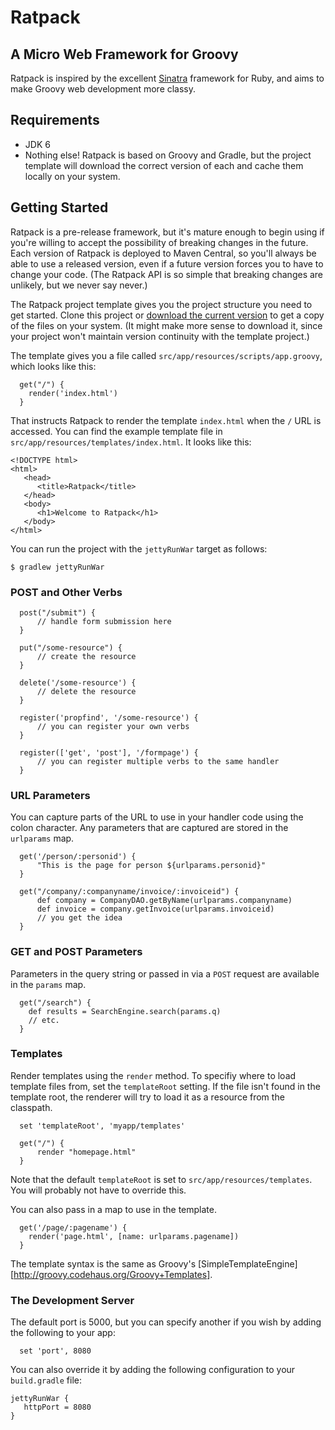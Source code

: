 # Ratpack

## A Micro Web Framework for Groovy

Ratpack is inspired by the excellent [Sinatra](http://www.sinatrarb.com/) framework for Ruby, and aims to make Groovy web development more classy.


## Requirements

 * JDK 6
 * Nothing else! Ratpack is based on Groovy and Gradle, but the project template will download the correct version of each and cache them locally on your system.


## Getting Started

Ratpack is a pre-release framework, but it's mature enough to begin using if you're willing to accept the possibility of breaking changes in the future. Each version of Ratpack is deployed to Maven Central, so you'll always be able to use a released version, even if a future version forces you to have to change your code. (The Ratpack API is so simple that breaking changes are unlikely, but we never say never.)

The Ratpack project template gives you the project structure you need to get started. Clone this project or [download the current version](https://github.com/tlberglund/ratpack-template/zipball/master) to get a copy of the files on your system. (It might make more sense to download it, since your project won't maintain version continuity with the template project.)

The template gives you a file called `src/app/resources/scripts/app.groovy`, which looks like this:

```
  get("/") {
    render('index.html')
  }
```

That instructs Ratpack to render the template `index.html` when the `/` URL is accessed. You can find the example template file in `src/app/resources/templates/index.html`. It looks like this:

```
<!DOCTYPE html>
<html>
   <head>
      <title>Ratpack</title>
   </head>
   <body>
      <h1>Welcome to Ratpack</h1>
   </body>
</html>
```

You can run the project with the `jettyRunWar` target as follows:

```
$ gradlew jettyRunWar
```

### POST and Other Verbs

```
  post("/submit") {
      // handle form submission here
  }

  put("/some-resource") {
      // create the resource
  }

  delete('/some-resource') {
      // delete the resource
  }

  register('propfind', '/some-resource') {
      // you can register your own verbs
  }

  register(['get', 'post'], '/formpage') {
      // you can register multiple verbs to the same handler
  }
```

### URL Parameters

You can capture parts of the URL to use in your handler code using the colon character. Any parameters that are captured are stored in the `urlparams` map.

```
  get('/person/:personid') {
      "This is the page for person ${urlparams.personid}"
  }

  get("/company/:companyname/invoice/:invoiceid") {
      def company = CompanyDAO.getByName(urlparams.companyname)
      def invoice = company.getInvoice(urlparams.invoiceid)
      // you get the idea
  }
```

### GET and POST Parameters

Parameters in the query string or passed in via a `POST` request are available in the `params` map.

```
  get("/search") {
    def results = SearchEngine.search(params.q)
    // etc.
  }
```

### Templates

Render templates using the `render` method. To specifiy where to load template files from, set the `templateRoot` setting. If the file isn't found in the template root, the renderer will try to load it as a resource from the classpath.

```
  set 'templateRoot', 'myapp/templates'
  
  get("/") {
      render "homepage.html"
  }
```

Note that the default `templateRoot` is set to `src/app/resources/templates`. You will probably not have to override this.

You can also pass in a map to use in the template.

```
  get('/page/:pagename') {
    render('page.html', [name: urlparams.pagename])
  }
```

The template syntax is the same as Groovy's [SimpleTemplateEngine][http://groovy.codehaus.org/Groovy+Templates].


### The Development Server

The default port is 5000, but you can specify another if you wish by adding the following to your app:

```
  set 'port', 8080
```

You can also override it by adding the following configuration to your `build.gradle` file:

```
jettyRunWar {
   httpPort = 8080
}
```
